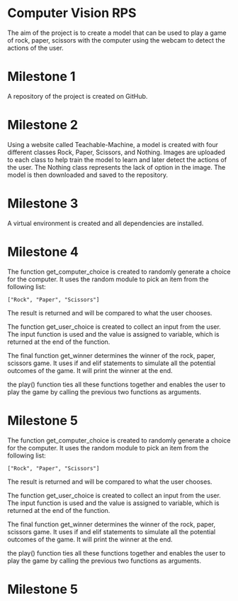 # Computer Vision RPS

The aim of the project is to create a model that can be used to play a game of rock, paper, scissors with the computer using the webcam to detect the actions of the user.

# Milestone 1

A repository of the project is created on GitHub.

# Milestone 2

Using a website called Teachable-Machine, a model is created with four different classes Rock, Paper, Scissors, and Nothing. Images are uploaded to each class to help train the model to learn and later detect the actions of the user. The Nothing class represents the lack of option in the image. The model is then downloaded and saved to the repository.

# Milestone 3

A virtual environment is created and all dependencies are installed.

# Milestone 4

The function get_computer_choice is created to randomly generate a choice for the computer. It uses the random module to pick an item from the following list:

    ["Rock", "Paper", "Scissors"]

The result is returned and will be compared to what the user chooses.

The function get_user_choice is created to collect an input from the user. The input function is used and the value is assigned to variable, which is returned at the end of the function.

The final function get_winner determines the winner of the rock, paper, scissors game. It uses if and elif statements to simulate all the potential outcomes of the game. It will print the winner at the end.

the play() function ties all these functions together and enables the user to play the game by calling the previous two functions as arguments.

# Milestone 5

The function get_computer_choice is created to randomly generate a choice for the computer. It uses the random module to pick an item from the following list:

    ["Rock", "Paper", "Scissors"]

The result is returned and will be compared to what the user chooses.

The function get_user_choice is created to collect an input from the user. The input function is used and the value is assigned to variable, which is returned at the end of the function.

The final function get_winner determines the winner of the rock, paper, scissors game. It uses if and elif statements to simulate all the potential outcomes of the game. It will print the winner at the end.

the play() function ties all these functions together and enables the user to play the game by calling the previous two functions as arguments.

# Milestone 5